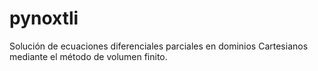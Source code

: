 # pynoxtli
  Solución de ecuaciones diferenciales parciales en dominios Cartesianos mediante el método de volumen finito.
